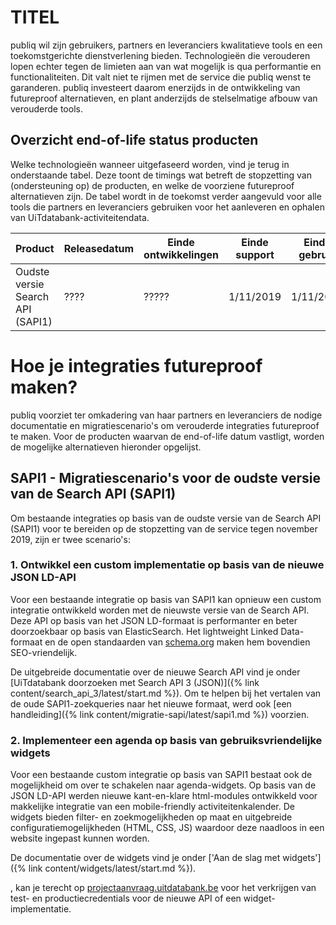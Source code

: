 ---
---

# TITEL

publiq wil zijn gebruikers, partners en leveranciers kwalitatieve tools en een toekomstgerichte dienstverlening bieden. Technologieën die verouderen lopen echter tegen de limieten aan van wat mogelijk is qua performantie en functionaliteiten. Dit valt niet te rijmen met de service die publiq wenst te garanderen. publiq investeert daarom enerzijds in de ontwikkeling van futureproof alternatieven, en plant anderzijds de stelselmatige afbouw van verouderde tools.

## Overzicht end-of-life status producten

Welke technologieën wanneer uitgefaseerd worden, vind je terug in onderstaande tabel. Deze toont de timings wat betreft de stopzetting van (ondersteuning op) de producten, en welke de voorziene futureproof alternatieven zijn. De tabel wordt in de toekomst verder aangevuld voor alle tools die partners en leveranciers gebruiken voor het aanleveren en ophalen van UiTdatabank-activiteitendata.

| Product | Releasedatum | Einde ontwikkelingen | Einde support | Einde gebruik | Technisch alternatief |
| --- | --- | --- | --- | --- | --- |
| Oudste versie Search API (SAPI1) | ???? | ????? | 1/11/2019 | 1/11/2019 | widgets & nieuwe Search API (SAPI3) |

# Hoe je integraties futureproof maken?

publiq voorziet ter omkadering van haar partners en leveranciers de nodige documentatie en migratiescenario's om verouderde integraties futureproof te maken. Voor de producten waarvan de end-of-life datum vastligt, worden de mogelijke alternatieven hieronder opgelijst.

## SAPI1 - Migratiescenario's voor de oudste versie van de Search API (SAPI1)

Om bestaande integraties op basis van de oudste versie van de Search API (SAPI1) voor te bereiden op de stopzetting van de service tegen november 2019, zijn er twee scenario's:

### 1. Ontwikkel een custom implementatie op basis van de nieuwe JSON LD-API

Voor een bestaande integratie op basis van SAPI1 kan opnieuw een custom integratie ontwikkeld worden met de nieuwste versie van de Search API. Deze API op basis van het JSON LD-formaat is performanter en beter doorzoekbaar op basis van ElasticSearch. Het lightweight Linked Data-formaat en de open standaarden van [schema.org](http://schema.org/Event) maken hem bovendien SEO-vriendelijk.

De uitgebreide documentatie over de nieuwe Search API vind je onder [UiTdatabank doorzoeken met Search API 3 (JSON)]({% link content/search_api_3/latest/start.md %}).
Om te helpen bij het vertalen van de oude SAPI1-zoekqueries naar het nieuwe formaat, werd ook [een handleiding]({% link content/migratie-sapi/latest/sapi1.md %}) voorzien.

### 2. Implementeer een agenda op basis van gebruiksvriendelijke widgets

Voor een bestaande custom integratie op basis van SAPI1 bestaat ook de mogelijkheid om over te schakelen naar agenda-widgets. Op basis van de JSON LD-API werden nieuwe kant-en-klare html-modules ontwikkeld voor makkelijke integratie van een mobile-friendly activiteitenkalender. De widgets bieden filter- en zoekmogelijkheden op maat en uitgebreide configuratiemogelijkheden (HTML, CSS, JS) waardoor deze naadloos in een website ingepast kunnen worden.

De documentatie over de widgets vind je onder ['Aan de slag met widgets']({% link content/widgets/latest/start.md %}).


, kan je terecht op [projectaanvraag.uitdatabank.be](https://projectaanvraag.uitdatabank.be) voor het verkrijgen van test- en productiecredentials voor de nieuwe API of een widget-implementatie.



